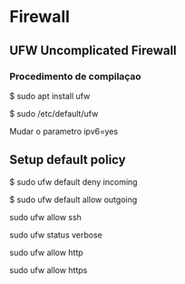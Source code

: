 # Firewall 

## UFW Uncomplicated Firewall 

### Procedimento de compilaçao

$ sudo apt install ufw 

$ sudo /etc/default/ufw 

Mudar o parametro ipv6=yes

## Setup default policy 

$ sudo ufw default deny incoming

$ sudo ufw default allow outgoing

sudo ufw allow ssh

sudo ufw status verbose

sudo ufw allow http 
 
sudo ufw allow https

